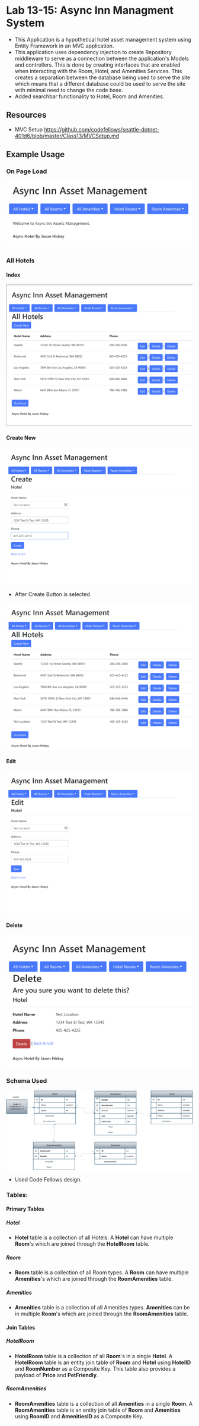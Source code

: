
# Lab 13-15: Async Inn Managment System 

- This Application is a hypothetical hotel asset management system using Entity Framework in an MVC application.
- This application uses dependency injection to create Repository middleware to serve as a connection between the application's Models and controllers. This is done by creating interfaces that are enabled  when interacting with the Room, Hotel, and Amenities Services. This creates a separation between the database being used to serve the site which means that a different database could be used to serve the site with minimal need to change the code base.
- Added searchbar functionality to Hotel, Room and Amenities.
   
## Resources
- MVC Setup https://github.com/codefellows/seattle-dotnet-401d6/blob/master/Class13/MVCSetup.md

## Example Usage
### On Page Load

![index](assets/home.PNG)    

### All Hotels

#### Index

![index](assets/allHotels.PNG)

#### Create New

![index](assets/allHotelsCreate.PNG)

- After Create Button is selected.

![index](assets/allHotelsCreateSubmit.PNG)

#### Edit

![index](assets/allHotelsEdit.PNG)

#### Delete

![index](assets/allHotelsDelete.PNG)

### Schema Used
![index](assets/hotelSchema.PNG)
- Used Code Fellows design.

### Tables:

#### Primary Tables
##### Hotel
- **Hotel** table is a collection of all Hotels. A **Hotel** can have multiple **Room**'s which are joined through the **HotelRoom** table.

##### Room
- **Room** table is a collection of all Room types. A **Room** can have multiple **Amenities**'s which are joined through the **RoomAmenities** table.

##### Amenities
- **Amenities** table is a collection of all Amenities types. **Amenities** can be in multiple **Room**'s which are joined through the **RoomAmenities** table.

#### Join Tables

##### HotelRoom
- **HotelRoom** table is a collection of all **Room**'s in a single **Hotel**. A **HotelRoom** table is an entity join table of **Room** and **Hotel** using **HotelID** and **RoomNumber** as a Composite Key. This table also provides a payload of **Price** and **PetFriendly**.

##### RoomAmenities
- **RoomAmenities** table is a collection of all **Amenities** in a single **Room**. A **RoomAmenities** table is an entity join table of **Room** and **Amenities** using **RoomID** and **AmenitiesID** as a Composite Key.




